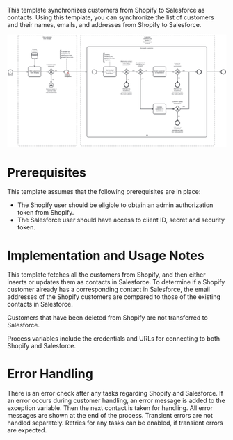 This template synchronizes customers from Shopify to Salesforce as contacts.
Using this template, you can synchronize the list of customers and their names, emails, and addresses from Shopify to Salesforce.

![Template](assets/Shopify_to_Salesforce_-_Customers.svg)

# Prerequisites

This template assumes that the following prerequisites are in place:

- The Shopify user should be eligible to obtain an admin authorization token from Shopify.
- The Salesforce user should have access to client ID, secret and security token.

# Implementation and Usage Notes

This template fetches all the customers from Shopify, and then either inserts or updates them as contacts in Salesforce. To determine if a Shopify customer already has a corresponding contact in Salesforce, the email addresses of the Shopify customers are compared to those of the existing contacts in Salesforce.

Customers that have been deleted from Shopify are not transferred to Salesforce.

Process variables include the credentials and URLs for connecting to both Shopify and Salesforce.

# Error Handling

There is an error check after any tasks regarding Shopify and Salesforce. If an error occurs during customer handling, an error message is added to the exception variable. Then the next contact is taken for handling. All error messages are shown at the end of the process.
Transient errors are not handled separately. Retries for any tasks can be enabled, if transient errors are expected.